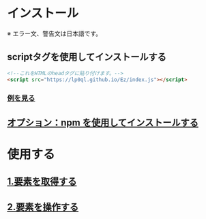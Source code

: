 # インストール
※ エラー文、警告文は日本語です。

## scriptタグを使用してインストールする
```HTML
<!--これをHTMLのheadタグに貼り付けます。-->
<script src="https://lp0ql.github.io/Ez/index.js"></script>
```
### [例を見る](./scriptTag_install_example.md)


## [オプション：npm を使用してインストールする](./npm_install.md)


# 使用する
## [1.要素を取得する](./el.md)

## [2.要素を操作する](./el_Object.md)